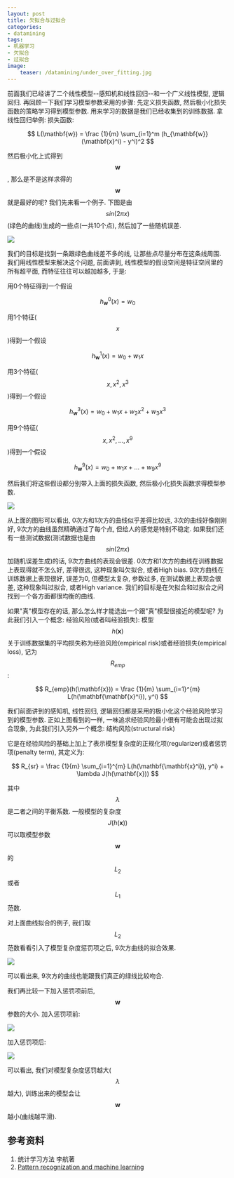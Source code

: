 ```yaml
---
layout: post
title: 欠拟合与过拟合
categories:
- datamining
tags:
- 机器学习
- 欠拟合
- 过拟合
image:
    teaser: /datamining/under_over_fitting.jpg
---
```



前面我们已经讲了二个线性模型--感知机和线性回归--和一个广义线性模型, 逻辑回归. 再回顾一下我们学习模型参数采用的步骤: 先定义损失函数, 然后极小化损失函数的策略学习得到模型参数. 用来学习的数据是我们已经收集到的训练数据. 
拿线性回归举例:
损失函数:

$$
L(\mathbf{w}) = \frac {1}{m} \sum_{i=1}^m (h_{\mathbf{w}}(\mathbf{x}^i) - y^i)^2 
$$

然后极小化上式得到 $$\mathbf{w}$$, 那么是不是这样求得的 $$\mathbf{w}$$ 就是最好的呢? 我们先来看一个例子.
下图是由 $$sin(2 \pi x)$$ (绿色的曲线)生成的一些点(一共10个点), 然后加了一些随机误差.

![](/images/datamining/under-over-fitting/sin2pix.png)

我们的目标是找到一条跟绿色曲线差不多的线, 让那些点尽量分布在这条线周围.
我们用线性模型来解决这个问题, 前面讲到, 线性模型的假设空间是特征空间里的所有超平面, 而特征往往可以越加越多, 于是:

用0个特征得到一个假设

$$
h_{\mathbf{w}}^0 (x) = w_0
$$

用1个特征($$x$$)得到一个假设

$$
h_{\mathbf{w}}^1 (x) = w_0 + w_1 x
$$

用3个特征($$x,x^2,x^3$$)得到一个假设

$$
h_{\mathbf{w}}^3 (x) = w_0 + w_1 x + w_2 x^2 + w_3 x^3
$$

用9个特征($$x,x^2,\ldots,x^9$$)得到一个假设

$$
h_{\mathbf{w}}^9 (x) = w_0 + w_1 x + \ldots + w_9 x^9
$$

然后我们将这些假设都分别带入上面的损失函数, 然后极小化损失函数求得模型参数.

![](/images/datamining/under-over-fitting/linearregression.png)

从上面的图形可以看出, 0次方和1次方的曲线似乎差得比较远, 3次的曲线好像刚刚好, 9次方的曲线虽然精确通过了每个点, 但给人的感觉是特别不稳定. 如果我们还有一些测试数据(测试数据也是由 $$sin(2\pi x)$$ 加随机误差生成)的话, 9次方曲线的表现会很差. 0次方和1次方的曲线在训练数据上表现得就不怎么好, 差得很远, 这种现象叫欠拟合, 或者High bias. 9次方曲线在训练数据上表现很好, 误差为0, 但模型太复杂, 参数过多, 在测试数据上表现会很差, 这种现象叫过拟合, 或者High variance. 我们的目标是在欠拟合和过拟合之间找到一个各方面都很均衡的曲线.


如果"真"模型存在的话, 那么怎么样才能选出一个跟"真"模型很接近的模型呢? 为此我们引入一个概念:
经验风险(或者叫经验损失):
模型 $$h(\mathbf{x})$$ 关于训练数据集的平均损失称为经验风险(empirical risk)或者经验损失(empirical loss), 记为 $$R_{emp}$$:

$$
R_{emp}(h(\mathbf{x})) = \frac {1}{m} \sum_{i=1}^{m} L(h(\mathbf{\mathbf{x}^i}), y^i)
$$

我们前面讲到的感知机, 线性回归, 逻辑回归都是采用的极小化这个经验风险学习到的模型参数. 正如上图看到的一样, 一味追求经验风险最小很有可能会出现过拟合现象, 为此我们引入另外一个概念:
结构风险(structural risk)

它是在经验风险的基础上加上了表示模型复杂度的正规化项(regularizer)或者惩罚项(penalty term), 其定义为:

$$
R_{sr} = \frac {1}{m} \sum_{i=1}^{m} L(h(\mathbf{\mathbf{x}^i}), y^i) + \lambda J(h(\mathbf{x}))
$$

其中 $$\lambda$$ 是二者之间的平衡系数. 一般模型的复杂度 $$J(h(\mathbf{x}))$$ 可以取模型参数 $$\mathbf{w}$$ 的 $$L_2$$ 或者$$L_1$$ 范数.

对上面曲线拟合的例子, 我们取$$L_2$$范数看看引入了模型复杂度惩罚项之后, 9次方曲线的拟合效果.

![](/images/datamining/under-over-fitting/lambda.png)

可以看出来, 9次方的曲线也能跟我们真正的绿线比较吻合.

我们再比较一下加入惩罚项前后, $$\mathbf{w}$$ 参数的大小.
加入惩罚项前:

![](/images/datamining/under-over-fitting/weight.png)

加入惩罚项后:

![](/images/datamining/under-over-fitting/weightwithlambda.png)

可以看出, 我们对模型复杂度惩罚越大($$\lambda$$越大), 训练出来的模型会让 $$\mathbf{w}$$ 越小(曲线越平滑).

## 参考资料

1. 统计学习方法 李航著
2. [Pattern recognization and machine learning](http://research.microsoft.com/%E2%88%BCcmbishop/PRML)
